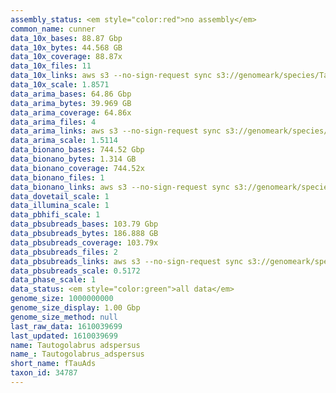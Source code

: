 ```yaml
---
assembly_status: <em style="color:red">no assembly</em>
common_name: cunner
data_10x_bases: 88.87 Gbp
data_10x_bytes: 44.568 GB
data_10x_coverage: 88.87x
data_10x_files: 11
data_10x_links: aws s3 --no-sign-request sync s3://genomeark/species/Tautogolabrus_adspersus/fTauAds1/genomic_data/10x/ .<br>
data_10x_scale: 1.8571
data_arima_bases: 64.86 Gbp
data_arima_bytes: 39.969 GB
data_arima_coverage: 64.86x
data_arima_files: 4
data_arima_links: aws s3 --no-sign-request sync s3://genomeark/species/Tautogolabrus_adspersus/fTauAds1/genomic_data/arima/ .<br>
data_arima_scale: 1.5114
data_bionano_bases: 744.52 Gbp
data_bionano_bytes: 1.314 GB
data_bionano_coverage: 744.52x
data_bionano_files: 1
data_bionano_links: aws s3 --no-sign-request sync s3://genomeark/species/Tautogolabrus_adspersus/fTauAds1/genomic_data/bionano/ .<br>
data_dovetail_scale: 1
data_illumina_scale: 1
data_pbhifi_scale: 1
data_pbsubreads_bases: 103.79 Gbp
data_pbsubreads_bytes: 186.888 GB
data_pbsubreads_coverage: 103.79x
data_pbsubreads_files: 2
data_pbsubreads_links: aws s3 --no-sign-request sync s3://genomeark/species/Tautogolabrus_adspersus/fTauAds1/genomic_data/pacbio/ . --exclude "*ccs*bam*"<br>
data_pbsubreads_scale: 0.5172
data_phase_scale: 1
data_status: <em style="color:green">all data</em>
genome_size: 1000000000
genome_size_display: 1.00 Gbp
genome_size_method: null
last_raw_data: 1610039699
last_updated: 1610039699
name: Tautogolabrus adspersus
name_: Tautogolabrus_adspersus
short_name: fTauAds
taxon_id: 34787
---
```

